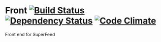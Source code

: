 # Front [![Build Status](https://travis-ci.org/SuperFeed/Front.svg?branch=master)](https://travis-ci.org/SuperFeed/Front) [![Dependency Status](https://david-dm.org/SuperFeed/Front.svg)](https://david-dm.org/SuperFeed/Front) [![Code Climate](https://codeclimate.com/github/SuperFeed/Front/badges/gpa.svg)](https://codeclimate.com/github/SuperFeed/Front)
Front end for SuperFeed
